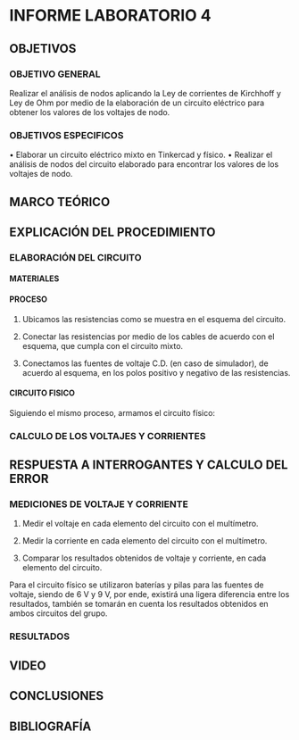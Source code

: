 # INFORME LABORATORIO 4

## OBJETIVOS

### OBJETIVO GENERAL

Realizar el análisis de nodos aplicando la Ley de corrientes de Kirchhoff y Ley de Ohm por medio de la elaboración de un circuito eléctrico para obtener los valores de los voltajes de nodo.

### OBJETIVOS ESPECIFICOS

•	Elaborar un circuito eléctrico mixto en Tinkercad y físico.
•	Realizar el análisis de nodos del circuito elaborado para encontrar los valores de los voltajes de nodo.

## MARCO TEÓRICO

## EXPLICACIÓN DEL PROCEDIMIENTO

### ELABORACIÓN DEL CIRCUITO

#### MATERIALES



#### PROCESO

1.	Ubicamos las resistencias como se muestra en el esquema del circuito.



2.	Conectar las resistencias por medio de los cables de acuerdo con el esquema, que cumpla con el circuito mixto.



3.	Conectamos las fuentes de voltaje C.D. (en caso de simulador), de acuerdo al esquema, en los polos positivo y negativo de las resistencias.



#### CIRCUITO FISICO

Siguiendo el mismo proceso, armamos el circuito físico:



### CALCULO DE LOS VOLTAJES Y CORRIENTES

## RESPUESTA A INTERROGANTES Y CALCULO DEL ERROR

### MEDICIONES DE VOLTAJE Y CORRIENTE

1. Medir el voltaje en cada elemento del circuito con el multímetro.



2. Medir la corriente en cada elemento del circuito con el multímetro.



3. Comparar los resultados obtenidos de voltaje y corriente, en cada elemento del circuito.

Para el circuito físico se utilizaron baterías y pilas para las fuentes de voltaje, siendo de 6 V y 9 V, por ende, existirá una ligera diferencia entre los resultados, también se tomarán en cuenta los resultados obtenidos en ambos circuitos del grupo.



### RESULTADOS

## VIDEO



## CONCLUSIONES



## BIBLIOGRAFÍA


